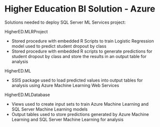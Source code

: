 # Higher Education BI Solution - Azure 

Solutions needed to deploy SQL Server ML Services project:

HigherED.MLRProject
* Stored procedure with embedded R Scripts to train 
  Logistic Regression model used to predict student
  dropout by class
* Stored procedure with embedded R scripts to generate
  predictions for student dropout by class and store
  the results in an output table for analysis

HigherED.ML
* SSIS package used to load predicted values into output
  tables for analysis using Azure Machine Learning Web Services

HigherED.MLDatabase
* Views used to create input sets to train Azure Machine Learning
  and SQL Server Machine Learning models
* Output tables used to store predictions generated by Azure 
  Machine Learning and SQL Server Machine Learning for analysis